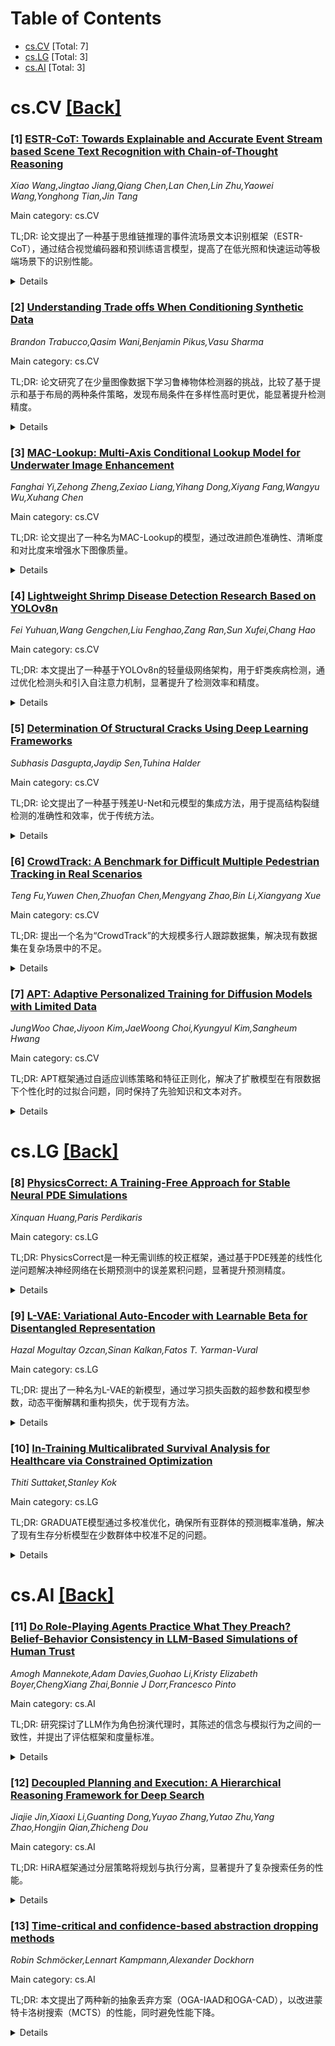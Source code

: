 <div id=toc></div>

# Table of Contents

- [cs.CV](#cs.CV) [Total: 7]
- [cs.LG](#cs.LG) [Total: 3]
- [cs.AI](#cs.AI) [Total: 3]


<div id='cs.CV'></div>

# cs.CV [[Back]](#toc)

### [1] [ESTR-CoT: Towards Explainable and Accurate Event Stream based Scene Text Recognition with Chain-of-Thought Reasoning](https://arxiv.org/abs/2507.02200)
*Xiao Wang,Jingtao Jiang,Qiang Chen,Lan Chen,Lin Zhu,Yaowei Wang,Yonghong Tian,Jin Tang*

Main category: cs.CV

TL;DR: 论文提出了一种基于思维链推理的事件流场景文本识别框架（ESTR-CoT），通过结合视觉编码器和预训练语言模型，提高了在低光照和快速运动等极端场景下的识别性能。


<details>
  <summary>Details</summary>
Motivation: 现有方法在极端场景（如低光照、快速运动）下表现不佳，且缺乏解释性和上下文逻辑推理能力。

Method: 采用EVA-CLIP视觉编码器将事件流转换为token，结合Llama分词器和Vicuna-7B语言模型，通过Q-former对齐视觉和语言token，输出答案和推理过程。

Result: 在三个事件流STR基准数据集上验证了框架的有效性和解释性。

Conclusion: ESTR-CoT框架在极端场景下表现优异，并提供了可解释的推理过程，为后续推理模型的发展奠定了基础。

Abstract: Event stream based scene text recognition is a newly arising research topic
in recent years which performs better than the widely used RGB cameras in
extremely challenging scenarios, especially the low illumination, fast motion.
Existing works either adopt end-to-end encoder-decoder framework or large
language models for enhanced recognition, however, they are still limited by
the challenges of insufficient interpretability and weak contextual logical
reasoning. In this work, we propose a novel chain-of-thought reasoning based
event stream scene text recognition framework, termed ESTR-CoT. Specifically,
we first adopt the vision encoder EVA-CLIP (ViT-G/14) to transform the input
event stream into tokens and utilize a Llama tokenizer to encode the given
generation prompt. A Q-former is used to align the vision token to the
pre-trained large language model Vicuna-7B and output both the answer and
chain-of-thought (CoT) reasoning process simultaneously. Our framework can be
optimized using supervised fine-tuning in an end-to-end manner. In addition, we
also propose a large-scale CoT dataset to train our framework via a three stage
processing (i.e., generation, polish, and expert verification). This dataset
provides a solid data foundation for the development of subsequent
reasoning-based large models. Extensive experiments on three event stream STR
benchmark datasets (i.e., EventSTR, WordArt*, IC15*) fully validated the
effectiveness and interpretability of our proposed framework. The source code
and pre-trained models will be released on
https://github.com/Event-AHU/ESTR-CoT.

</details>


### [2] [Understanding Trade offs When Conditioning Synthetic Data](https://arxiv.org/abs/2507.02217)
*Brandon Trabucco,Qasim Wani,Benjamin Pikus,Vasu Sharma*

Main category: cs.CV

TL;DR: 论文研究了在少量图像数据下学习鲁棒物体检测器的挑战，比较了基于提示和基于布局的两种条件策略，发现布局条件在多样性高时更优，能显著提升检测精度。


<details>
  <summary>Details</summary>
Motivation: 工业视觉系统中高质量训练数据收集耗时，合成数据成为解决方案，但现有方法生成速度慢且仿真与真实差距大，扩散模型提供快速生成但控制精度不足。

Method: 研究80种视觉概念，比较基于提示和基于布局的两种条件策略，分析其对合成数据质量的影响。

Result: 布局条件在多样性高时表现更优，合成数据可将平均精度提升34%至177%。

Conclusion: 布局条件策略在多样性高时能显著提升合成数据质量，为低数据场景下的物体检测提供有效解决方案。

Abstract: Learning robust object detectors from only a handful of images is a critical
challenge in industrial vision systems, where collecting high quality training
data can take months. Synthetic data has emerged as a key solution for data
efficient visual inspection and pick and place robotics. Current pipelines rely
on 3D engines such as Blender or Unreal, which offer fine control but still
require weeks to render a small dataset, and the resulting images often suffer
from a large gap between simulation and reality. Diffusion models promise a
step change because they can generate high quality images in minutes, yet
precise control, especially in low data regimes, remains difficult. Although
many adapters now extend diffusion beyond plain text prompts, the effect of
different conditioning schemes on synthetic data quality is poorly understood.
We study eighty diverse visual concepts drawn from four standard object
detection benchmarks and compare two conditioning strategies: prompt based and
layout based. When the set of conditioning cues is narrow, prompt conditioning
yields higher quality synthetic data; as diversity grows, layout conditioning
becomes superior. When layout cues match the full training distribution,
synthetic data raises mean average precision by an average of thirty four
percent and by as much as one hundred seventy seven percent compared with using
real data alone.

</details>


### [3] [MAC-Lookup: Multi-Axis Conditional Lookup Model for Underwater Image Enhancement](https://arxiv.org/abs/2507.02270)
*Fanghai Yi,Zehong Zheng,Zexiao Liang,Yihang Dong,Xiyang Fang,Wangyu Wu,Xuhang Chen*

Main category: cs.CV

TL;DR: 论文提出了一种名为MAC-Lookup的模型，通过改进颜色准确性、清晰度和对比度来增强水下图像质量。


<details>
  <summary>Details</summary>
Motivation: 水下图像因光线变化、水体浑浊和气泡等问题存在可见性和颜色失真，传统方法效果不佳，而深度学习缺乏高质量数据集。

Method: 模型结合了Conditional 3D Lookup Table Color Correction (CLTCC)进行初步颜色校正，以及Multi-Axis Adaptive Enhancement (MAAE)进行细节优化。

Result: 实验表明，MAC-Lookup在恢复细节和颜色方面优于现有方法，且避免了过度增强和饱和问题。

Conclusion: MAC-Lookup能有效解决水下图像增强的挑战，代码已开源。

Abstract: Enhancing underwater images is crucial for exploration. These images face
visibility and color issues due to light changes, water turbidity, and bubbles.
Traditional prior-based methods and pixel-based methods often fail, while deep
learning lacks sufficient high-quality datasets. We introduce the Multi-Axis
Conditional Lookup (MAC-Lookup) model, which enhances visual quality by
improving color accuracy, sharpness, and contrast. It includes Conditional 3D
Lookup Table Color Correction (CLTCC) for preliminary color and quality
correction and Multi-Axis Adaptive Enhancement (MAAE) for detail refinement.
This model prevents over-enhancement and saturation while handling underwater
challenges. Extensive experiments show that MAC-Lookup excels in enhancing
underwater images by restoring details and colors better than existing methods.
The code is https://github.com/onlycatdoraemon/MAC-Lookup.

</details>


### [4] [Lightweight Shrimp Disease Detection Research Based on YOLOv8n](https://arxiv.org/abs/2507.02354)
*Fei Yuhuan,Wang Gengchen,Liu Fenghao,Zang Ran,Sun Xufei,Chang Hao*

Main category: cs.CV

TL;DR: 本文提出了一种基于YOLOv8n的轻量级网络架构，用于虾类疾病检测，通过优化检测头和引入自注意力机制，显著提升了检测效率和精度。


<details>
  <summary>Details</summary>
Motivation: 虾类疾病是水产养殖中经济损失的主要原因之一，需要高效且准确的智能检测方法以减少疾病传播。

Method: 设计了RLDD检测头和C2f-EMCM模块降低计算复杂度，并引入改进的SegNext_Attention自注意力机制增强特征提取能力。

Result: 模型参数减少32.3%，mAP@0.5达92.7%（比YOLOv8n提升3%），在URPC2020数据集上泛化能力验证了其鲁棒性。

Conclusion: 该方法在精度和效率间达到最优平衡，为虾类养殖的智能疾病检测提供了可靠技术支持。

Abstract: Shrimp diseases are one of the primary causes of economic losses in shrimp
aquaculture. To prevent disease transmission and enhance intelligent detection
efficiency in shrimp farming, this paper proposes a lightweight network
architecture based on YOLOv8n. First, by designing the RLDD detection head and
C2f-EMCM module, the model reduces computational complexity while maintaining
detection accuracy, improving computational efficiency. Subsequently, an
improved SegNext_Attention self-attention mechanism is introduced to further
enhance the model's feature extraction capability, enabling more precise
identification of disease characteristics. Extensive experiments, including
ablation studies and comparative evaluations, are conducted on a
self-constructed shrimp disease dataset, with generalization tests extended to
the URPC2020 dataset. Results demonstrate that the proposed model achieves a
32.3% reduction in parameters compared to the original YOLOv8n, with a mAP@0.5
of 92.7% (3% improvement over YOLOv8n). Additionally, the model outperforms
other lightweight YOLO-series models in mAP@0.5, parameter count, and model
size. Generalization experiments on the URPC2020 dataset further validate the
model's robustness, showing a 4.1% increase in mAP@0.5 compared to YOLOv8n. The
proposed method achieves an optimal balance between accuracy and efficiency,
providing reliable technical support for intelligent disease detection in
shrimp aquaculture.

</details>


### [5] [Determination Of Structural Cracks Using Deep Learning Frameworks](https://arxiv.org/abs/2507.02416)
*Subhasis Dasgupta,Jaydip Sen,Tuhina Halder*

Main category: cs.CV

TL;DR: 论文提出了一种基于残差U-Net和元模型的集成方法，用于提高结构裂缝检测的准确性和效率，优于传统方法。


<details>
  <summary>Details</summary>
Motivation: 手动检测结构裂缝存在速度慢、不一致和人为错误的问题，需要更可靠的自动化解决方案。

Method: 采用残差U-Net模型并结合卷积块的元模型集成，以提升检测性能。

Result: 集成模型在IoU和DICE系数上表现最佳，尤其在低分辨率图像中优于传统模型。

Conclusion: 该方法为结构缺陷监测提供了更可靠的自动化解决方案。

Abstract: Structural crack detection is a critical task for public safety as it helps
in preventing potential structural failures that could endanger lives. Manual
detection by inexperienced personnel can be slow, inconsistent, and prone to
human error, which may compromise the reliability of assessments. The current
study addresses these challenges by introducing a novel deep-learning
architecture designed to enhance the accuracy and efficiency of structural
crack detection. In this research, various configurations of residual U-Net
models were utilized. These models, due to their robustness in capturing fine
details, were further integrated into an ensemble with a meta-model comprising
convolutional blocks. This unique combination aimed to boost prediction
efficiency beyond what individual models could achieve. The ensemble's
performance was evaluated against well-established architectures such as SegNet
and the traditional U-Net. Results demonstrated that the residual U-Net models
outperformed their predecessors, particularly with low-resolution imagery, and
the ensemble model exceeded the performance of individual models, proving it as
the most effective. The assessment was based on the Intersection over Union
(IoU) metric and DICE coefficient. The ensemble model achieved the highest
scores, signifying superior accuracy. This advancement suggests way for more
reliable automated systems in structural defects monitoring tasks.

</details>


### [6] [CrowdTrack: A Benchmark for Difficult Multiple Pedestrian Tracking in Real Scenarios](https://arxiv.org/abs/2507.02479)
*Teng Fu,Yuwen Chen,Zhuofan Chen,Mengyang Zhao,Bin Li,Xiangyang Xue*

Main category: cs.CV

TL;DR: 提出一个名为“CrowdTrack”的大规模多行人跟踪数据集，解决现有数据集在复杂场景中的不足。


<details>
  <summary>Details</summary>
Motivation: 现有多行人跟踪方法在复杂场景中表现不佳，且现有数据集场景简单或不真实，无法满足研究需求。

Method: 构建一个包含33个视频、5,185条轨迹的大规模数据集，所有视频均为第一人称视角，来自真实复杂场景。

Result: 数据集为复杂场景下的算法开发提供了平台，并测试了多个SOTA模型和基础模型的性能。

Conclusion: CrowdTrack数据集填补了现有不足，有望推动复杂场景下多行人跟踪算法的进步。

Abstract: Multi-object tracking is a classic field in computer vision. Among them,
pedestrian tracking has extremely high application value and has become the
most popular research category. Existing methods mainly use motion or
appearance information for tracking, which is often difficult in complex
scenarios. For the motion information, mutual occlusions between objects often
prevent updating of the motion state; for the appearance information,
non-robust results are often obtained due to reasons such as only partial
visibility of the object or blurred images. Although learning how to perform
tracking in these situations from the annotated data is the simplest solution,
the existing MOT dataset fails to satisfy this solution. Existing methods
mainly have two drawbacks: relatively simple scene composition and
non-realistic scenarios. Although some of the video sequences in existing
dataset do not have the above-mentioned drawbacks, the number is far from
adequate for research purposes. To this end, we propose a difficult large-scale
dataset for multi-pedestrian tracking, shot mainly from the first-person view
and all from real-life complex scenarios. We name it ``CrowdTrack'' because
there are numerous objects in most of the sequences. Our dataset consists of 33
videos, containing a total of 5,185 trajectories. Each object is annotated with
a complete bounding box and a unique object ID. The dataset will provide a
platform to facilitate the development of algorithms that remain effective in
complex situations. We analyzed the dataset comprehensively and tested multiple
SOTA models on our dataset. Besides, we analyzed the performance of the
foundation models on our dataset. The dataset and project code is released at:
https://github.com/loseevaya/CrowdTrack .

</details>


### [7] [APT: Adaptive Personalized Training for Diffusion Models with Limited Data](https://arxiv.org/abs/2507.02687)
*JungWoo Chae,Jiyoon Kim,JaeWoong Choi,Kyungyul Kim,Sangheum Hwang*

Main category: cs.CV

TL;DR: APT框架通过自适应训练策略和特征正则化，解决了扩散模型在有限数据下个性化时的过拟合问题，同时保持了先验知识和文本对齐。


<details>
  <summary>Details</summary>
Motivation: 解决扩散模型在有限数据下个性化时的过拟合、先验知识丢失和文本对齐退化问题。

Method: APT框架包含自适应训练调整、表示稳定化和注意力对齐三个组件，分别通过过拟合指示器、特征正则化和注意力图对齐来优化模型。

Result: 实验表明，APT能有效减少过拟合，保持先验知识，并在有限数据下生成高质量、多样化的图像。

Conclusion: APT是一种有效的个性化扩散模型训练框架，优于现有方法。

Abstract: Personalizing diffusion models using limited data presents significant
challenges, including overfitting, loss of prior knowledge, and degradation of
text alignment. Overfitting leads to shifts in the noise prediction
distribution, disrupting the denoising trajectory and causing the model to lose
semantic coherence. In this paper, we propose Adaptive Personalized Training
(APT), a novel framework that mitigates overfitting by employing adaptive
training strategies and regularizing the model's internal representations
during fine-tuning. APT consists of three key components: (1) Adaptive Training
Adjustment, which introduces an overfitting indicator to detect the degree of
overfitting at each time step bin and applies adaptive data augmentation and
adaptive loss weighting based on this indicator; (2)Representation
Stabilization, which regularizes the mean and variance of intermediate feature
maps to prevent excessive shifts in noise prediction; and (3) Attention
Alignment for Prior Knowledge Preservation, which aligns the cross-attention
maps of the fine-tuned model with those of the pretrained model to maintain
prior knowledge and semantic coherence. Through extensive experiments, we
demonstrate that APT effectively mitigates overfitting, preserves prior
knowledge, and outperforms existing methods in generating high-quality, diverse
images with limited reference data.

</details>


<div id='cs.LG'></div>

# cs.LG [[Back]](#toc)

### [8] [PhysicsCorrect: A Training-Free Approach for Stable Neural PDE Simulations](https://arxiv.org/abs/2507.02227)
*Xinquan Huang,Paris Perdikaris*

Main category: cs.LG

TL;DR: PhysicsCorrect是一种无需训练的校正框架，通过基于PDE残差的线性化逆问题解决神经网络在长期预测中的误差累积问题，显著提升预测精度。


<details>
  <summary>Details</summary>
Motivation: 神经网络在求解偏微分方程（PDEs）时存在长期预测误差累积的问题，导致结果偏离物理真实解。

Method: 提出PhysicsCorrect框架，通过离线预计算雅可比矩阵及其伪逆，以线性化逆问题形式校正每一步预测，减少计算开销。

Result: 在Navier-Stokes流体动力学、波动方程和混沌Kuramoto-Sivashinsky方程中，误差降低100倍，推理时间增加不足5%。

Conclusion: PhysicsCorrect将不稳定的神经代理转化为可靠的模拟工具，兼具深度学习的高效性和物理保真度。

Abstract: Neural networks have emerged as powerful surrogates for solving partial
differential equations (PDEs), offering significant computational speedups over
traditional methods. However, these models suffer from a critical limitation:
error accumulation during long-term rollouts, where small inaccuracies compound
exponentially, eventually causing complete divergence from physically valid
solutions. We present PhysicsCorrect, a training-free correction framework that
enforces PDE consistency at each prediction step by formulating correction as a
linearized inverse problem based on PDE residuals. Our key innovation is an
efficient caching strategy that precomputes the Jacobian and its pseudoinverse
during an offline warm-up phase, reducing computational overhead by two orders
of magnitude compared to standard correction approaches. Across three
representative PDE systems -- Navier-Stokes fluid dynamics, wave equations, and
the chaotic Kuramoto-Sivashinsky equation -- PhysicsCorrect reduces prediction
errors by up to 100x while adding negligible inference time (under 5\%). The
framework integrates seamlessly with diverse architectures including Fourier
Neural Operators, UNets, and Vision Transformers, effectively transforming
unstable neural surrogates into reliable simulation tools that bridge the gap
between deep learning's computational efficiency and the physical fidelity
demanded by practical scientific applications.

</details>


### [9] [L-VAE: Variational Auto-Encoder with Learnable Beta for Disentangled Representation](https://arxiv.org/abs/2507.02619)
*Hazal Mogultay Ozcan,Sinan Kalkan,Fatos T. Yarman-Vural*

Main category: cs.LG

TL;DR: 提出了一种名为L-VAE的新模型，通过学习损失函数的超参数和模型参数，动态平衡解耦和重构损失，优于现有方法。


<details>
  <summary>Details</summary>
Motivation: 解决β-VAE中超参数η需手动调整的问题，动态平衡解耦与重构损失。

Method: L-VAE同时学习损失项权重和模型参数，并添加正则化项防止偏向某一损失。

Result: 在多个数据集上表现优于或接近现有方法，成功解耦面部属性。

Conclusion: L-VAE有效平衡解耦与重构，性能优越，适用于复杂数据。

Abstract: In this paper, we propose a novel model called Learnable VAE (L-VAE), which
learns a disentangled representation together with the hyperparameters of the
cost function. L-VAE can be considered as an extension of \b{eta}-VAE, wherein
the hyperparameter, \b{eta}, is empirically adjusted. L-VAE mitigates the
limitations of \b{eta}-VAE by learning the relative weights of the terms in the
loss function to control the dynamic trade-off between disentanglement and
reconstruction losses. In the proposed model, the weight of the loss terms and
the parameters of the model architecture are learned concurrently. An
additional regularization term is added to the loss function to prevent bias
towards either reconstruction or disentanglement losses. Experimental analyses
show that the proposed L-VAE finds an effective balance between reconstruction
fidelity and disentangling the latent dimensions. Comparisons of the proposed
L-VAE against \b{eta}-VAE, VAE, ControlVAE, DynamicVAE, and {\sigma}-VAE on
datasets, such as dSprites, MPI3D-complex, Falcor3D, and Isaac3D reveals that
L-VAE consistently provides the best or the second best performances measured
by a set of disentanglement metrics. Moreover, qualitative experiments on
CelebA dataset, confirm the success of the L-VAE model for disentangling the
facial attributes.

</details>


### [10] [In-Training Multicalibrated Survival Analysis for Healthcare via Constrained Optimization](https://arxiv.org/abs/2507.02807)
*Thiti Suttaket,Stanley Kok*

Main category: cs.LG

TL;DR: GRADUATE模型通过多校准优化，确保所有亚群体的预测概率准确，解决了现有生存分析模型在少数群体中校准不足的问题。


<details>
  <summary>Details</summary>
Motivation: 现有生存分析模型通常仅在校准群体水平上表现良好，可能导致少数亚群体的预测不准确，从而影响临床决策。

Method: GRADUATE将多校准问题建模为约束优化问题，在训练中同时优化校准和区分能力。

Result: 理论证明和实证分析表明，GRADUATE在真实临床数据集上优于现有基线模型。

Conclusion: GRADUATE通过多校准优化，显著提升了生存分析模型在少数群体中的预测准确性。

Abstract: Survival analysis is an important problem in healthcare because it models the
relationship between an individual's covariates and the onset time of an event
of interest (e.g., death). It is important for survival models to be
well-calibrated (i.e., for their predicted probabilities to be close to
ground-truth probabilities) because badly calibrated systems can result in
erroneous clinical decisions. Existing survival models are typically calibrated
at the population level only, and thus run the risk of being poorly calibrated
for one or more minority subpopulations. We propose a model called GRADUATE
that achieves multicalibration by ensuring that all subpopulations are
well-calibrated too. GRADUATE frames multicalibration as a constrained
optimization problem, and optimizes both calibration and discrimination
in-training to achieve a good balance between them. We mathematically prove
that the optimization method used yields a solution that is both near-optimal
and feasible with high probability. Empirical comparisons against
state-of-the-art baselines on real-world clinical datasets demonstrate
GRADUATE's efficacy. In a detailed analysis, we elucidate the shortcomings of
the baselines vis-a-vis GRADUATE's strengths.

</details>


<div id='cs.AI'></div>

# cs.AI [[Back]](#toc)

### [11] [Do Role-Playing Agents Practice What They Preach? Belief-Behavior Consistency in LLM-Based Simulations of Human Trust](https://arxiv.org/abs/2507.02197)
*Amogh Mannekote,Adam Davies,Guohao Li,Kristy Elizabeth Boyer,ChengXiang Zhai,Bonnie J Dorr,Francesco Pinto*

Main category: cs.AI

TL;DR: 研究探讨了LLM作为角色扮演代理时，其陈述的信念与模拟行为之间的一致性，并提出了评估框架和度量标准。


<details>
  <summary>Details</summary>
Motivation: 随着LLM被广泛用于生成合成数据，确保其输出与角色一致成为关键问题。

Method: 通过增强的GenAgents角色库和信任游戏，引入信念-行为一致性度量，研究影响因素。

Result: 发现LLM的信念与模拟行为存在系统性不一致，即使信念看似合理。

Conclusion: 需明确LLM信念与行为的一致性，以合理使用LLM代理于行为研究。

Abstract: As LLMs are increasingly studied as role-playing agents to generate synthetic
data for human behavioral research, ensuring that their outputs remain coherent
with their assigned roles has become a critical concern. In this paper, we
investigate how consistently LLM-based role-playing agents' stated beliefs
about the behavior of the people they are asked to role-play ("what they say")
correspond to their actual behavior during role-play ("how they act").
Specifically, we establish an evaluation framework to rigorously measure how
well beliefs obtained by prompting the model can predict simulation outcomes in
advance. Using an augmented version of the GenAgents persona bank and the Trust
Game (a standard economic game used to quantify players' trust and
reciprocity), we introduce a belief-behavior consistency metric to
systematically investigate how it is affected by factors such as: (1) the types
of beliefs we elicit from LLMs, like expected outcomes of simulations versus
task-relevant attributes of individual characters LLMs are asked to simulate;
(2) when and how we present LLMs with relevant information about Trust Game;
and (3) how far into the future we ask the model to forecast its actions. We
also explore how feasible it is to impose a researcher's own theoretical priors
in the event that the originally elicited beliefs are misaligned with research
objectives. Our results reveal systematic inconsistencies between LLMs' stated
(or imposed) beliefs and the outcomes of their role-playing simulation, at both
an individual- and population-level. Specifically, we find that, even when
models appear to encode plausible beliefs, they may fail to apply them in a
consistent way. These findings highlight the need to identify how and when
LLMs' stated beliefs align with their simulated behavior, allowing researchers
to use LLM-based agents appropriately in behavioral studies.

</details>


### [12] [Decoupled Planning and Execution: A Hierarchical Reasoning Framework for Deep Search](https://arxiv.org/abs/2507.02652)
*Jiajie Jin,Xiaoxi Li,Guanting Dong,Yuyao Zhang,Yutao Zhu,Yang Zhao,Hongjin Qian,Zhicheng Dou*

Main category: cs.AI

TL;DR: HiRA框架通过分层策略将规划与执行分离，显著提升了复杂搜索任务的性能。


<details>
  <summary>Details</summary>
Motivation: 传统检索增强生成（RAG）和基于推理的方法在处理复杂信息需求时效率低下，无法有效整合多源知识。

Method: HiRA采用分层框架，将任务分解为子任务，由领域专用代理处理，并通过结构化机制整合结果。

Result: 在四个复杂跨模态搜索基准测试中，HiRA显著优于现有RAG和基于代理的系统。

Conclusion: 分层规划与执行分离的方法在多步信息检索任务中表现出色。

Abstract: Complex information needs in real-world search scenarios demand deep
reasoning and knowledge synthesis across diverse sources, which traditional
retrieval-augmented generation (RAG) pipelines struggle to address effectively.
Current reasoning-based approaches suffer from a fundamental limitation: they
use a single model to handle both high-level planning and detailed execution,
leading to inefficient reasoning and limited scalability. In this paper, we
introduce HiRA, a hierarchical framework that separates strategic planning from
specialized execution. Our approach decomposes complex search tasks into
focused subtasks, assigns each subtask to domain-specific agents equipped with
external tools and reasoning capabilities, and coordinates the results through
a structured integration mechanism. This separation prevents execution details
from disrupting high-level reasoning while enabling the system to leverage
specialized expertise for different types of information processing.
Experiments on four complex, cross-modal deep search benchmarks demonstrate
that HiRA significantly outperforms state-of-the-art RAG and agent-based
systems. Our results show improvements in both answer quality and system
efficiency, highlighting the effectiveness of decoupled planning and execution
for multi-step information seeking tasks. Our code is available at
https://github.com/ignorejjj/HiRA.

</details>


### [13] [Time-critical and confidence-based abstraction dropping methods](https://arxiv.org/abs/2507.02703)
*Robin Schmöcker,Lennart Kampmann,Alexander Dockhorn*

Main category: cs.AI

TL;DR: 本文提出了两种新的抽象丢弃方案（OGA-IAAD和OGA-CAD），以改进蒙特卡洛树搜索（MCTS）的性能，同时避免性能下降。


<details>
  <summary>Details</summary>
Motivation: 非精确抽象在MCTS中引入近似误差，导致无法收敛到最优动作，因此需要设计安全的抽象丢弃方法。

Method: 提出OGA-IAAD（适用于时间关键场景）和OGA-CAD（提升相同迭代次数下的性能）两种方案。

Result: 两种方案均能显著提升性能且不会导致性能下降。

Conclusion: OGA-IAAD和OGA-CAD是安全且高效的抽象丢弃方法，适用于不同场景。

Abstract: One paradigm of Monte Carlo Tree Search (MCTS) improvements is to build and
use state and/or action abstractions during the tree search. Non-exact
abstractions, however, introduce an approximation error making convergence to
the optimal action in the abstract space impossible. Hence, as proposed as a
component of Elastic Monte Carlo Tree Search by Xu et al., abstraction
algorithms should eventually drop the abstraction. In this paper, we propose
two novel abstraction dropping schemes, namely OGA-IAAD and OGA-CAD which can
yield clear performance improvements whilst being safe in the sense that the
dropping never causes any notable performance degradations contrary to Xu's
dropping method. OGA-IAAD is designed for time critical settings while OGA-CAD
is designed to improve the MCTS performance with the same number of iterations.

</details>
